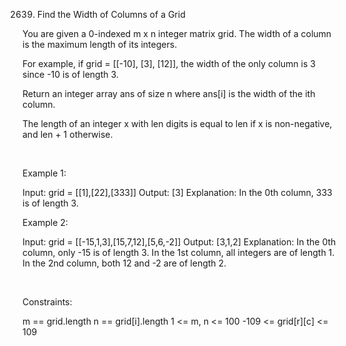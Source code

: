 2639. Find the Width of Columns of a Grid

You are given a 0-indexed m x n integer matrix grid. The width of a column is the maximum length of its integers.

For example, if grid = [[-10], [3], [12]], the width of the only column is 3 since -10 is of length 3.

Return an integer array ans of size n where ans[i] is the width of the ith column.

The length of an integer x with len digits is equal to len if x is non-negative, and len + 1 otherwise.

 

Example 1:

Input: grid = [[1],[22],[333]]
Output: [3]
Explanation: In the 0th column, 333 is of length 3.


Example 2:

Input: grid = [[-15,1,3],[15,7,12],[5,6,-2]]
Output: [3,1,2]
Explanation: 
In the 0th column, only -15 is of length 3.
In the 1st column, all integers are of length 1. 
In the 2nd column, both 12 and -2 are of length 2.


 

Constraints:

m == grid.length
n == grid[i].length
1 <= m, n <= 100 
-109 <= grid[r][c] <= 109